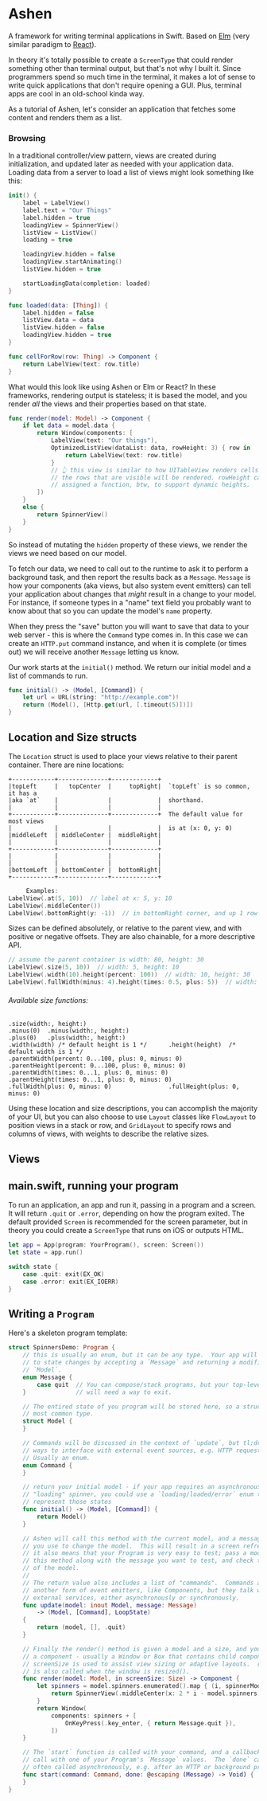 # Ashen

A framework for writing terminal applications in Swift.
Based on [Elm][] (very similar paradigm to
[React][]).

In theory it's totally possible to create a `ScreenType` that could render
something other than terminal output, but that's not why I built it.  Since
programmers spend so much time in the terminal, it makes a lot of sense to write
quick applications that don't require opening a GUI.  Plus, terminal apps are
cool in an old-school kinda way.

As a tutorial of Ashen, let's consider an application that fetches some content
and renders them as a list.

### Browsing

In a traditional controller/view pattern, views are created during
initialization, and updated later as needed with your application data.  Loading
data from a server to load a list of views might look something like this:

```swift
init() {
    label = LabelView()
    label.text = "Our Things"
    label.hidden = true
    loadingView = SpinnerView()
    listView = ListView()
    loading = true

    loadingView.hidden = false
    loadingView.startAnimating()
    listView.hidden = true

    startLoadingData(completion: loaded)
}

func loaded(data: [Thing]) {
    label.hidden = false
    listView.data = data
    listView.hidden = false
    loadingView.hidden = true
}

func cellForRow(row: Thing) -> Component {
    return LabelView(text: row.title)
}
```

What would this look like using Ashen or Elm or React? In these frameworks,
rendering output is stateless; it is based the model, and you render *all* the
views and their properties based on that state.

```swift
func render(model: Model) -> Component {
    if let data = model.data {
        return Window(components: [
            LabelView(text: "Our things"),
            OptimizedListView(dataList: data, rowHeight: 3) { row in
                return LabelView(text: row.title)
            }
            // 👆 this view is similar to how UITableView renders cells - only
            // the rows that are visible will be rendered. rowHeight can also be
            // assigned a function, btw, to support dynamic heights.
        ])
    }
    else {
        return SpinnerView()
    }
}
```

So instead of mutating the `hidden` property of these views, we render the views
we need based on our model.

To fetch our data, we need to call out to the runtime to ask it to perform a
background task, and then report the results back as a `Message`. `Message` is
how your components (aka views, but also system event emitters) can tell your
application about changes that *might* result in a change to your model.  For
instance, if someone types in a "name" text field you probably want to know
about that so you can update the model's `name` property.

When they press the "save" button you will want to save that data to your web
server - this is where the `Command` type comes in.  In this case we can create
an `HTTP.put` command instance, and when it is complete (or times out) we will
receive another `Message` letting us know.

Our work starts at the `initial()` method.  We return our initial model and a
list of commands to run.

```swift
func initial() -> (Model, [Command]) {
    let url = URL(string: "http://example.com")!
    return (Model(), [Http.get(url, [.timeout(5)])])
}
```

## Location and Size structs

The `Location` struct is used to place your views relative to their parent
container.  There are nine locations:

```
+------------+--------------+-------------+
|topLeft     |   topCenter  |     topRight|  `topLeft` is so common, it has a
|aka `at`    |              |             |  shorthand.
|            |              |             |
+------------+--------------+-------------+  The default value for most views
|            |              |             |  is at (x: 0, y: 0)
|middleLeft  | middleCenter |  middleRight|
|            |              |             |
+------------+--------------+-------------+
|            |              |             |
|            |              |             |
|bottomLeft  | bottomCenter |  bottomRight|
+------------+--------------+-------------+
```

```swift
     Examples:
LabelView(.at(5, 10))  // label at x: 5, y: 10
LabelView(.middleCenter())
LabelView(.bottomRight(y: -1))  // in bottomRight corner, and up 1 row
```

Sizes can be defined absolutely, or relative to the parent view, and with positive
or negative offsets.  They are also chainable, for a more descriptive API.

```swift
// assume the parent container is width: 80, height: 30
LabelView(.size(5, 10))  // width: 5, height: 10
LabelView(.width(10).height(percent: 100))  // width: 10, height: 30
LabelView(.fullWidth(minus: 4).height(times: 0.5, plus: 5))  // width: 76, height: 20
```

###### Available size functions:
```
.size(width:, height:)
.minus(0)  .minus(width:, height:)
.plus(0)   .plus(width:, height:)
.width(width) /* default height is 1 */      .height(height)  /* default width is 1 */
.parentWidth(percent: 0...100, plus: 0, minus: 0)  .parentHeight(percent: 0...100, plus: 0, minus: 0)
.parentWidth(times: 0...1, plus: 0, minus: 0)      .parentHeight(times: 0...1, plus: 0, minus: 0)
.fullWidth(plus: 0, minus: 0)                .fullHeight(plus: 0, minus: 0)
```

Using these location and size descriptions, you can accomplish the majority of your UI, but you can
also choose to use `Layout` classes like `FlowLayout` to position views in a
stack or row, and `GridLayout` to specify rows and columns of views, with weights to describe the
relative sizes.

## Views



## main.swift, running your program

To run an application, an app and run it, passing in a program and a screen.  It
will return `.quit` or `.error`, depending on how the program exited.  The
default provided `Screen` is recommended for the screen parameter, but in theory
you could create a `ScreenType` that runs on iOS or outputs HTML.

```swift
let app = App(program: YourProgram(), screen: Screen())
let state = app.run()

switch state {
    case .quit: exit(EX_OK)
    case .error: exit(EX_IOERR)
}
```

## Writing a `Program`

Here's a skeleton program template:

```swift
struct SpinnersDemo: Program {
    // this is usually an enum, but it can be any type.  Your app will respond
    // to state changes by accepting a `Message` and returning a modified
    // `Model`.
    enum Message {
        case quit  // You can compose/stack programs, but your top-level program
    }              // will need a way to exit.

    // The entired state of you program will be stored here, so a struct is the
    // most common type.
    struct Model {
    }

    // Commands will be discussed in the context of `update`, but tl;dr they are
    // ways to interface with external event sources, e.g. HTTP requests.
    // Usually an enum.
    enum Command {
    }

    // return your initial model - if your app requires an asynchronous
    // "loading" spinner, you could use a `loading/loaded/error` enum to
    // represent those states
    func initial() -> (Model, [Command]) {
        return Model()
    }

    // Ashen will call this method with the current model, and a message that
    // you use to change the model.  This will result in a screen refresh, but
    // it also means that your Program is very easy to test; pass a model to
    // this method along with the message you want to test, and check the values
    // of the model.
    //
    // The return value also includes a list of "commands".  Commands are
    // another form of event emitters, like Components, but they talk with
    // external services, either asynchronously or synchronously.
    func update(model: inout Model, message: Message)
        -> (Model, [Command], LoopState)
    {
        return (model, [], .quit)
    }

    // Finally the render() method is given a model and a size, and you return
    // a component - usually a Window or Box that contains child components. The
    // screenSize is used to assist view sizing or adaptive layouts.  render()
    // is also called when the window is resized().
    func render(model: Model, in screenSize: Size) -> Component {
        let spinners = model.spinners.enumerated().map { (i, spinnerModel) in
            return SpinnerView(.middleCenter(x: 2 * i - model.spinners.count / 2), model: spinnerModel)
        }
        return Window(
            components: spinners + [
                OnKeyPress(.key_enter, { return Message.quit }),
            ])
    }

    // The `start` function is called with your command, and a callback you can
    // call with one of your Program's `Message` values.  The `done` callback is
    // often called asynchronously, e.g. after an HTTP or background process.
    func start(command: Command, done: @escaping (Message) -> Void) {
    }
}
```

[Elm]: http://elm-lang.org
[React]: https://facebook.github.io/react/
